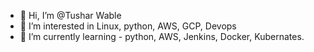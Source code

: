 - 👋 Hi, I’m @Tushar Wable
- 👀 I’m interested in Linux, python, AWS, GCP, Devops
- 🌱 I’m currently learning - python, AWS, Jenkins, Docker, Kubernates.

<!---
Twable/Twable is a ✨ special ✨ repository because its `README.md` (this file) appears on your GitHub profile.
You can click the Preview link to take a look at your changes.
--->
